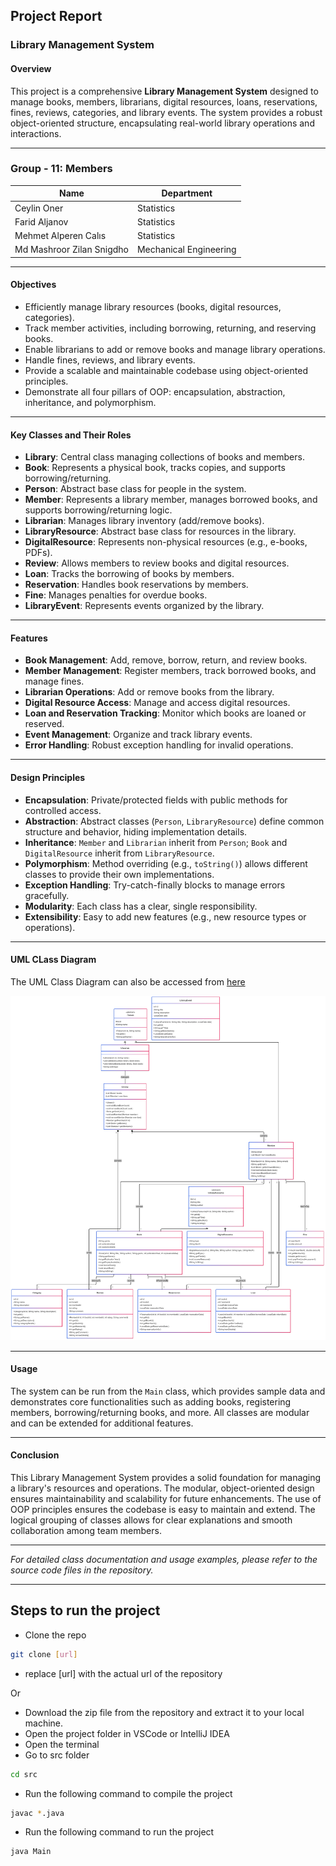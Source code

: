 ## Project Report

### Library Management System

#### Overview

This project is a comprehensive **Library Management System** designed to manage books, members, librarians, digital resources, loans, reservations, fines, reviews, categories, and library events. The system provides a robust object-oriented structure, encapsulating real-world library operations and interactions.

---

### Group - 11: Members
| Name                     | Department             |
|--------------------------|------------------------|
| Ceylin Oner              | Statistics             |
| Farid Aljanov            | Statistics             |
| Mehmet Alperen Calıs     | Statistics             |
| Md Mashroor Zilan Snigdho| Mechanical Engineering |

---

#### Objectives

- Efficiently manage library resources (books, digital resources, categories).
- Track member activities, including borrowing, returning, and reserving books.
- Enable librarians to add or remove books and manage library operations.
- Handle fines, reviews, and library events.
- Provide a scalable and maintainable codebase using object-oriented principles.
- Demonstrate all four pillars of OOP: encapsulation, abstraction, inheritance, and polymorphism.

---

#### Key Classes and Their Roles

- **Library**: Central class managing collections of books and members.
- **Book**: Represents a physical book, tracks copies, and supports borrowing/returning.
- **Person**: Abstract base class for people in the system.
- **Member**: Represents a library member, manages borrowed books, and supports borrowing/returning logic.
- **Librarian**: Manages library inventory (add/remove books).
- **LibraryResource**: Abstract base class for resources in the library.
- **DigitalResource**: Represents non-physical resources (e.g., e-books, PDFs).
- **Review**: Allows members to review books and digital resources.
- **Loan**: Tracks the borrowing of books by members.
- **Reservation**: Handles book reservations by members.
- **Fine**: Manages penalties for overdue books.
- **LibraryEvent**: Represents events organized by the library.

---

#### Features

- **Book Management**: Add, remove, borrow, return, and review books.
- **Member Management**: Register members, track borrowed books, and manage fines.
- **Librarian Operations**: Add or remove books from the library.
- **Digital Resource Access**: Manage and access digital resources.
- **Loan and Reservation Tracking**: Monitor which books are loaned or reserved.
- **Event Management**: Organize and track library events.
- **Error Handling**: Robust exception handling for invalid operations.

---

#### Design Principles

- **Encapsulation**: Private/protected fields with public methods for controlled access.
- **Abstraction**: Abstract classes (`Person`, `LibraryResource`) define common structure and behavior, hiding implementation details.
- **Inheritance**: `Member` and `Librarian` inherit from `Person`; `Book` and `DigitalResource` inherit from `LibraryResource`.
- **Polymorphism**: Method overriding (e.g., `toString()`) allows different classes to provide their own implementations.
- **Exception Handling**: Try-catch-finally blocks to manage errors gracefully.
- **Modularity**: Each class has a clear, single responsibility.
- **Extensibility**: Easy to add new features (e.g., new resource types or operations).


---

#### UML CLass Diagram


The UML Class Diagram can also be accessed from [here](https://drive.google.com/file/d/1RAbndEpugd1JgESrhBtCyeitRTxVfwQu/view?usp=sharing)


![UML CLass Diagram](https://github.com/mzs21/lib-system-demo/blob/main/UML%20Diagram/STAT295%20-%20Group%2011%20-%20UML%20Class%20Diagram%20-%20FINAL.png?raw=true  "UML Class Diagram")

---

#### Usage

The system can be run from the `Main` class, which provides sample data and demonstrates core functionalities such as adding books, registering members, borrowing/returning books, and more. All classes are modular and can be extended for additional features.

---

#### Conclusion

This Library Management System provides a solid foundation for managing a library's resources and operations. The modular, object-oriented design ensures maintainability and scalability for future enhancements. The use of OOP principles ensures the codebase is easy to maintain and extend. The logical grouping of classes allows for clear explanations and smooth collaboration among team members.

---

*For detailed class documentation and usage examples, please refer to the source code files in the repository.*

---

## Steps to run the project

- Clone the repo 

```bash
git clone [url]
```
- replace [url] with the actual url of the repository

Or

- Download the zip file from the repository and extract it to your local machine.
- Open the project folder in VSCode or IntelliJ IDEA
- Open the terminal
- Go to src folder

```bash
cd src
```

- Run the following command to compile the project

```bash
javac *.java
```

- Run the following command to run the project

```bash
java Main
```